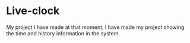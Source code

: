 # Live-clock
My project I have made at that moment, I have made my project showing the time and history information in the system.
